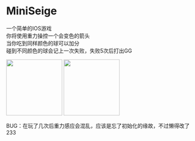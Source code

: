 # MiniSeige

一个简单的IOS游戏<br/>
你将使用重力操控一个会变色的箭头<br/>
当你吃到同样颜色的球可以加分<br/>
碰到不同颜色的球会记上一次失败，失败5次后打出GG<br/>


<img src="https://rpg.blue/data/attachment/forum/201706/05/143549ovad1j2pgs13gn99.png" width=150 >
<img src="https://rpg.blue/data/attachment/forum/201706/05/143552gkj9aqjmazv3o03i.png" width=150 >

BUG：在玩了几次后重力感应会混乱，应该是忘了初始化的缘故，不过懒得改了233
  
